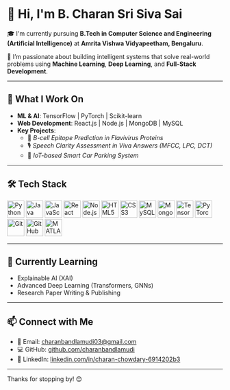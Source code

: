 # 👋 Hi, I'm B. Charan Sri Siva Sai

🎓 I'm currently pursuing **B.Tech in Computer Science and Engineering (Artificial Intelligence)** at **Amrita Vishwa Vidyapeetham, Bengaluru**.

🚀 I’m passionate about building intelligent systems that solve real-world problems using **Machine Learning**, **Deep Learning**, and **Full-Stack Development**.

---

## 🧠 What I Work On

- **ML & AI**: TensorFlow | PyTorch | Scikit-learn  
- **Web Development**: React.js | Node.js | MongoDB | MySQL  
- **Key Projects**:
  - 🧬 *B-cell Epitope Prediction in Flavivirus Proteins*
  - 🎙️ *Speech Clarity Assessment in Viva Answers (MFCC, LPC, DCT)*
  - 🚗 *IoT-based Smart Car Parking System*

---

## 🛠️ Tech Stack

<p align="left">
  <!-- Programming Languages -->
  <img src="https://cdn.jsdelivr.net/gh/devicons/devicon/icons/python/python-original.svg" height="40" alt="Python" />
  <img src="https://cdn.jsdelivr.net/gh/devicons/devicon/icons/java/java-original.svg" height="40" alt="Java" />
  <img src="https://cdn.jsdelivr.net/gh/devicons/devicon/icons/javascript/javascript-original.svg" height="40" alt="JavaScript" />

  <!-- Web Development -->
  <img src="https://cdn.jsdelivr.net/gh/devicons/devicon/icons/react/react-original.svg" height="40" alt="React" />
  <img src="https://cdn.jsdelivr.net/gh/devicons/devicon/icons/nodejs/nodejs-original.svg" height="40" alt="Node.js" />
  <img src="https://cdn.jsdelivr.net/gh/devicons/devicon/icons/html5/html5-original.svg" height="40" alt="HTML5" />
  <img src="https://cdn.jsdelivr.net/gh/devicons/devicon/icons/css3/css3-original.svg" height="40" alt="CSS3" />

  <!-- Databases -->
  <img src="https://cdn.jsdelivr.net/gh/devicons/devicon/icons/mysql/mysql-original.svg" height="40" alt="MySQL" />
  <img src="https://cdn.jsdelivr.net/gh/devicons/devicon/icons/mongodb/mongodb-original.svg" height="40" alt="MongoDB" />

  <!-- ML/DL & Tools -->
  <img src="https://cdn.jsdelivr.net/gh/devicons/devicon/icons/tensorflow/tensorflow-original.svg" height="40" alt="TensorFlow" />
  <img src="https://cdn.jsdelivr.net/gh/devicons/devicon/icons/pytorch/pytorch-original.svg" height="40" alt="PyTorch" />
  <img src="https://cdn.jsdelivr.net/gh/devicons/devicon/icons/git/git-original.svg" height="40" alt="Git" />
  <img src="https://cdn.jsdelivr.net/gh/devicons/devicon/icons/github/github-original.svg" height="40" alt="GitHub" />
  <img src="https://cdn.jsdelivr.net/gh/devicons/devicon/icons/matlab/matlab-original.svg" height="40" alt="MATLAB" />
</p>

---

## 🌱 Currently Learning

- Explainable AI (XAI)
- Advanced Deep Learning (Transformers, GNNs)
- Research Paper Writing & Publishing

---

## 📫 Connect with Me

- 📧 Email: [charanbandlamudi03@gmail.com](mailto:charanbandlamudi03@gmail.com)  
- 💻 GitHub: [github.com/charanbandlamudi](https://github.com/charanbandlamudi)  
- 💼 LinkedIn: [linkedin.com/in/charan-chowdary-6914202b3](https://www.linkedin.com/in/charan-chowdary-6914202b3/)

---

Thanks for stopping by! 😊
